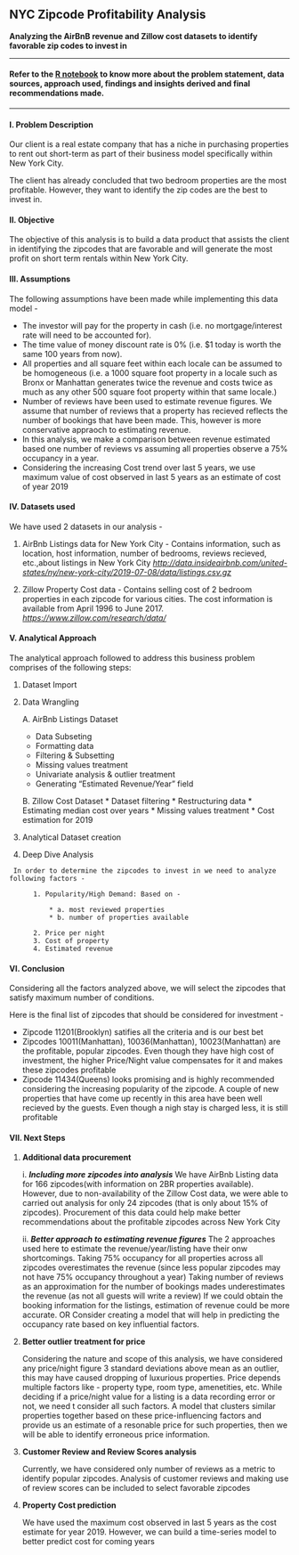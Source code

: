 ## NYC Zipcode Profitability Analysis
**Analyzing the AirBnB revenue and Zillow cost datasets to identify favorable zip codes to invest in**

***

#### Refer to the [R notebook](https://meenal-narsinghani.github.io/Zipcode-Profitability-Analysis/Narsinghani.Meenal_DataChallenge_Code.html) to know more about the problem statement, data sources, approach used, findings and insights derived and final recommendations made.

***

#### I. Problem Description

Our client is a real estate company that has a niche in purchasing properties to rent out short-term as part of their business model specifically within New York City.

The client has already concluded that two bedroom properties are the most profitable. However, they want to identify the zip codes are the best to invest in.

#### II. Objective

The objective of this analysis is to build a data product that assists the client in identifying the zipcodes that are favorable and will generate the most profit on short term rentals within New York City.

#### III. Assumptions

The following assumptions have been made while implementing this data model -

* The investor will pay for the property in cash (i.e. no mortgage/interest rate will need to be accounted for).
* The time value of money discount rate is 0% (i.e. $1 today is worth the same 100 years from now).
* All properties and all square feet within each locale can be assumed to be homogeneous (i.e. a 1000 square foot property in a locale such as Bronx or Manhattan generates twice the revenue and costs twice as much as any other 500 square foot property within that same locale.)
* Number of reviews have been used to estimate revenue figures. We assume that number of reviews that a property has recieved reflects the number of bookings that have been made. This, however is more conservative appraoch to estimating revenue.
* In this analysis, we make a comparison between revenue estimated based one number of reviews vs assuming all properties observe a 75% occupancy in a year.
* Considering the increasing Cost trend over last 5 years, we use maximum value of cost observed in last 5 years as an estimate of cost of year 2019

#### IV. Datasets used

We have used 2 datasets in our analysis -

  1. AirBnb Listings data for New York City - Contains information, such as location, host information, number of bedrooms, reviews recieved, etc.,about listings in New York City _http://data.insideairbnb.com/united-states/ny/new-york-city/2019-07-08/data/listings.csv.gz_

  2. Zillow Property Cost data - Contains selling cost of 2 bedroom properties in each zipcode for various cities. The cost information is available from April 1996 to June 2017. _https://www.zillow.com/research/data/_

#### V. Analytical Approach

The analytical approach followed to address this business problem comprises of the following steps:

  1. Dataset Import
  2. Data Wrangling
      
      A. AirBnb Listings Dataset
        * Data Subseting
        * Formatting data
        * Filtering & Subsetting
        * Missing values treatment
        * Univariate analysis & outlier treatment
        * Generating “Estimated Revenue/Year” field
        
      B. Zillow Cost Dataset
         * Dataset filtering
         * Restructuring data
         * Estimating median cost over years
         * Missing values treatment
         * Cost estimation for 2019
   
   3. Analytical Dataset creation
   4. Deep Dive Analysis
   
     In order to determine the zipcodes to invest in we need to analyze following factors -

          1. Popularity/High Demand: Based on -
      
              * a. most reviewed properties
              * b. number of properties available
              
          2. Price per night 
          3. Cost of property 
          4. Estimated revenue
      
         
#### VI. Conclusion

Considering all the factors analyzed above, we will select the zipcodes that satisfy maximum number of conditions.

Here is the final list of zipcodes that should be considered for investment -

* Zipcode 11201(Brooklyn) satifies all the criteria and is our best bet
* Zipcodes 10011(Manhattan), 10036(Manhattan), 10023(Manhattan) are the profitable, popular zipcodes. Even though they have high cost of investment, the higher Price/Night value compensates for it and makes these zipcodes profitable
* Zipcode 11434(Queens) looks promising and is highly recommended considering the increasing popularity of the zipcode. A couple of new properties that have come up recently in this area have been well recieved by the guests. Even though a nigh stay is charged less, it is still profitable

#### VII. Next Steps

  1. **Additional data procurement**
      
      i. ***Including more zipcodes into analysis***
         We have AirBnb Listing data for 166 zipcodes(with information on 2BR properties available). However, due to non-availability of the Zillow Cost data, we were able to carried out analysis for only 24 zipcodes (that is only about 15% of zipcodes). Procurement of this data could help make better recommendations about the profitable zipcodes across New York City
      
      ii. ***Better approach to estimating revenue figures***
          The 2 approaches used here to estimate the revenue/year/listing have their onw shortcomings.
          Taking 75% occupancy for all properties across all zipcodes overestimates the revenue (since less popular zipcodes may not have 75% occupancy throughout a year)
          Taking number of reviews as an approximation for the number of bookings mades underestimates the revenue (as not all guests will write a review)
          If we could obtain the booking information for the listings, estimation of revenue could be more accurate. OR Consider creating a model that will help in predicting the occupancy rate based on key influential factors.

  2. **Better outlier treatment for price**
      
      Considering the nature and scope of this analysis, we have considered any price/night figure 3 standard deviations above mean as an outlier, this may have caused dropping of luxurious properties.
      Price depends multiple factors like - property type, room type, amenetities, etc. While deciding if a price/night value for a listing is a data recording error or not, we need t consider all such factors.
      A model that clusters similar properties together based on these price-influencing factors and provide us an estimate of a resonable price for such properties, then we will be able to identify erroneous price information.

  3. **Customer Review and Review Scores analysis**
      
      Currently, we have considered only number of reviews as a metric to identify popular zipcodes. Analysis of customer reviews and making use of review scores can be included to select favorable zipcodes

  4. **Property Cost prediction**
      
      We have used the maximum cost observed in last 5 years as the cost estimate for year 2019. However, we can build a time-series model to better predict cost for coming years
